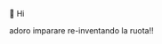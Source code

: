 👋 Hi
<!---
pierpierpy/pierpierpy is a ✨ special ✨ repository because its `README.md` (this file) appears on your GitHub profile.
You can click the Preview link to take a look at your changes.
--->
adoro imparare re-inventando la ruota!!
